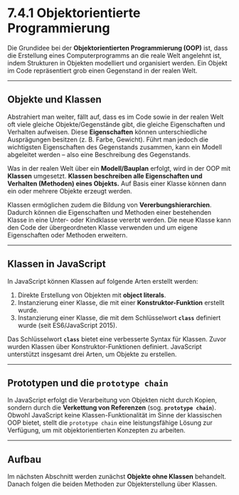 # 7.4.1 Objektorientierte Programmierung

Die Grundidee bei der **Objektorientierten Programmierung (OOP)** ist, dass die Erstellung eines Computerprogramms an die reale Welt angelehnt ist, indem Strukturen in Objekten modelliert und organisiert werden. Ein Objekt im Code repräsentiert grob einen Gegenstand in der realen Welt.

---

## Objekte und Klassen

Abstrahiert man weiter, fällt auf, dass es im Code sowie in der realen Welt oft viele gleiche Objekte/Gegenstände gibt, die gleiche Eigenschaften und Verhalten aufweisen. Diese **Eigenschaften** können unterschiedliche Ausprägungen besitzen (z. B. Farbe, Gewicht). Führt man jedoch die wichtigsten Eigenschaften des Gegenstands zusammen, kann ein Modell abgeleitet werden – also eine Beschreibung des Gegenstands.

Was in der realen Welt über ein **Modell/Bauplan** erfolgt, wird in der OOP mit **Klassen** umgesetzt. **Klassen beschreiben alle Eigenschaften und Verhalten (Methoden) eines Objekts.** Auf Basis einer Klasse können dann ein oder mehrere Objekte erzeugt werden.

Klassen ermöglichen zudem die Bildung von **Vererbungshierarchien**. Dadurch können die Eigenschaften und Methoden einer bestehenden Klasse in eine Unter- oder Kindklasse vererbt werden. Die neue Klasse kann den Code der übergeordneten Klasse verwenden und um eigene Eigenschaften oder Methoden erweitern.

---

## Klassen in JavaScript

In JavaScript können Klassen auf folgende Arten erstellt werden:

1. Direkte Erstellung von Objekten mit **object literals**.
2. Instanzierung einer Klasse, die mit einer **Konstruktor-Funktion** erstellt wurde.
3. Instanzierung einer Klasse, die mit dem Schlüsselwort **`class`** definiert wurde (seit ES6/JavaScript 2015).

Das Schlüsselwort **`class`** bietet eine verbesserte Syntax für Klassen. Zuvor wurden Klassen über Konstruktor-Funktionen definiert. JavaScript unterstützt insgesamt drei Arten, um Objekte zu erstellen.

---

## Prototypen und die `prototype chain`

In JavaScript erfolgt die Verarbeitung von Objekten nicht durch Kopien, sondern durch die **Verkettung von Referenzen** (sog. **`prototype chain`**). Obwohl JavaScript keine Klassen-Funktionalität im Sinne der klassischen OOP bietet, stellt die `prototype chain` eine leistungsfähige Lösung zur Verfügung, um mit objektorientierten Konzepten zu arbeiten.

---

## Aufbau

Im nächsten Abschnitt werden zunächst **Objekte ohne Klassen** behandelt. Danach folgen die beiden Methoden zur Objekterstellung über Klassen.
